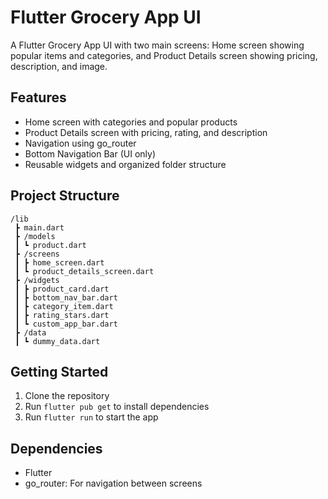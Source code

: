 # Flutter Grocery App UI

A Flutter Grocery App UI with two main screens: Home screen showing popular items and categories, and Product Details screen showing pricing, description, and image.

## Features

- Home screen with categories and popular products
- Product Details screen with pricing, rating, and description
- Navigation using go_router
- Bottom Navigation Bar (UI only)
- Reusable widgets and organized folder structure

## Project Structure

```
/lib
 ┣ main.dart
 ┣ /models
 ┃ ┗ product.dart
 ┣ /screens
 ┃ ┣ home_screen.dart
 ┃ ┗ product_details_screen.dart
 ┣ /widgets
 ┃ ┣ product_card.dart
 ┃ ┣ bottom_nav_bar.dart
 ┃ ┣ category_item.dart
 ┃ ┣ rating_stars.dart
 ┃ ┗ custom_app_bar.dart
 ┣ /data
 ┃ ┗ dummy_data.dart
```

## Getting Started

1. Clone the repository
2. Run `flutter pub get` to install dependencies
3. Run `flutter run` to start the app

## Dependencies

- Flutter
- go_router: For navigation between screens